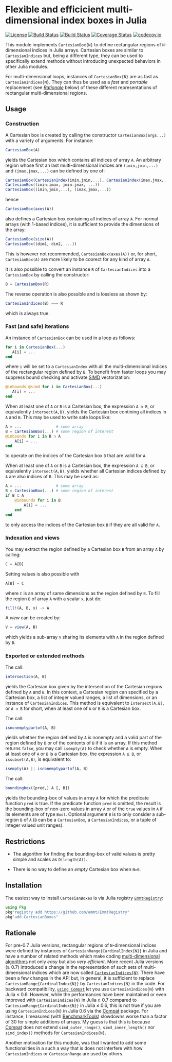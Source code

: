 # Flexible and efficicient multi-dimensional index boxes in Julia

[![License](http://img.shields.io/badge/license-MIT-brightgreen.svg?style=flat)](LICENSE.md)
[![Build Status](https://travis-ci.org/emmt/CartesianBoxes.jl.svg?branch=master)](https://travis-ci.org/emmt/CartesianBoxes.jl)
[![Build Status](https://ci.appveyor.com/api/projects/status/github/emmt/CartesianBoxes.jl?branch=master)](https://ci.appveyor.com/project/emmt/CartesianBoxes-jl/branch/master)
[![Coverage Status](https://coveralls.io/repos/github/emmt/CartesianBoxes.jl/badge.svg?branch=master)](https://coveralls.io/github/emmt/CartesianBoxes.jl?branch=master)
[![codecov.io](http://codecov.io/github/emmt/CartesianBoxes.jl/coverage.svg?branch=master)](http://codecov.io/github/emmt/CartesianBoxes.jl?branch=master)

This module implements `CartesianBox{N}` to define rectangular regions of
`N`-dimensional indices in Julia arrays.  Cartesian boxes are similar to
`CartesianIndices` but, being a different type, they can be used to
specifically extend methods without introducing unexpected behaviors in other
Julia modules.

For multi-dimensional loops, instances of `CartesianBox{N}` are as fast as
`CartesianIndices{N}`.  They can thus be used as a *fast* and *portable*
replacement (see [*Rationale*](#rationale) below) of these different
representations of rectangular multi-dimensional regions.


## Usage

### Construction

A Cartesian box is created by calling the constructor `CartesianBox(args...)`
with a variety of arguments.  For instance:

```julia
CartesianBox(A)
```

yields the Cartesian box which contains all indices of array `A`.  An arbitrary
region whose first an last multi-dimensional indices are `(imin,jmin,...)` and
`(imax,jmax,...)` can be defined by one of:

```julia
CartesianBox(CartesianIndex(imin,jmin,...), CartesianIndex(imax,jmax,...))
CartesianBox((imin:imax, jmin:jmax, ...))
CartesianBox((imin,jmin,...), (imax,jmax,...))
```

hence

```julia
CartesianBox(axes(A))
```

also defines a Cartesian box containing all indices of array `A`.  For normal
arrays (with 1-based indices), it is sufficient to provide the dimensions of
the array:

```julia
CartesianBox(size(A))
CartesianBox((dim1, dim2, ...))
```

This is however not recommended, `CartesianBox(axes(A))` or, for short,
`CartesianBox(A)` are more likely to be coorect for any kind of array `A`.

It is also possible to convert an instance `R` of `CartesianIndices` into a
`CartesianBox` by calling the constructor:

```julia
B = CartesianBox(R)
```

The reverse operation is also possible and is lossless as shown by:

```julia
CartesianIndices(B) === R
```

which is always true.


### Fast (and safe) iterations

An instance of `CartesianBox` can be used in a loop as follows:

```julia
for i in CartesianBox(...)
   A[i] = ...
end
```

where `i` will be set to a `CartesianIndex` with all the multi-dimensional
indices of the rectangular region defined by `B`.  To benefit from faster loops
you may suppress bound checking and activate
[SIMD](https://fr.wikipedia.org/wiki/Single_instruction_multiple_data)
vectorization:

```julia
@inbounds @simd for i in CartesianBox(...)
   A[i] = ...
end
```

When at least one of `A` or `B` is a Cartesian box, the expression `A ∩ B`, or
equivalently `intersect(A,B)`, yields the Cartesian box contining all indices
in `A` and `B`.  This may be used to write safe loops like:

```julia
A = ...               # some array
B = CartesianBox(...) # some region of interest
@inbounds for i in B ∩ A
    A[i] = ...
end
```

to operate on the indices of the Cartesian box `B` that are valid for `A`.

When at least one of `A` or `B` is a Cartesian box, the expression `A ⊆ B`, or
equivalently `intersect(A,B)`, yields whether all Cartesian indices defined by
`A` are also indices of `B`.  This may be used as:

```julia
A = ...               # some array
B = CartesianBox(...) # some region of interest
if B ⊆ A
    @inbounds for i in B
        A[i] = ...
    end
end
```

to only access the indices of the Cartesian box `B` if they are all valid for
`A`.


### Indexation and views

You may extract the region defined by a Cartesian box `B` from an array `A`
by calling:

```julia
C = A[B]
```

Setting values is also possible with

```julia
A[B] = C
```

where `C` is an array of same dimensions as the region defined by `B`.  To fill
the region `B` of array `A` with a scalar `x`, just do:

```julia
fill!(A, B, x) -> A
```

A *view* can be created by:

```julia
V = view(A, B)
```

which yields a sub-array `V` sharing its elements with `A` in the region
defined by `B`.


### Exported or extended methods

The call:

```julia
intersection(A, B)
```

yields the Cartesian box given by the intersection of the Cartesian regions
defined by `A` and `B`.  In this context, a Cartesian region can specified by a
Cartesian box, a list of integer valued ranges, a list of dimensions, or an
instance of `CartesianIndices`.  This method is equivalent to `intersect(A,B)`,
or `A ∩ B` for short, when at least one of `A` or `B` is a Cartesian box.

The call:

```julia
isnonemptypartof(A, B)
```

yields whether the region defined by `A` is nonempty and a valid part of the
region defined by `B` or of the contents of `B` if it is an array.  If this
method returns `false`, you may call `isempty(A)` to check whether `A` is
empty.  When at least one of `A` or `B` is a Cartesian box, the expression
`A ⊆ B`, or `issubset(A,B)`, is equivalent to:

```julia
isempty(A) || isnonemptypartof(A, B)
```

The call:

```julia
boundingbox([pred,] A [, B])
```

yields the bounding-box of values in array `A` for which the predicate function
`pred` is true.  If the predicate function `pred` is omitted, the result is the
bounding-box of non-zero values in array `A` or of the `true` values in `A` if
its elements are of type `Bool`.  Optional argument `B` is to only consider a
sub-region `B` of `A` (`B` can be a `CartesianBox`, a `CartesianIndices`, or a
tuple of integer valued unit ranges).


## Restrictions

* The algorithm for finding the bounding-box of valid values is pretty simple
  and scales as `O(length(A))`.

* There is no way to define an *empty* Cartesian box when `N=0`.


## Installation

The easiest way to install `CartesianBoxes` is via Julia registry
[`EmmtRegistry`](https://github.com/emmt/EmmtRegistry):

```julia
using Pkg
pkg"registry add https://github.com/emmt/EmmtRegistry"
pkg"add CartesianBoxes"
```


## Rationale

For pre-0.7 Julia versions, rectangular regions of `N`-dimensional indices were
defined by instances of `CartesianRange{CardinalIndex{N}}` in Julia and have a
number of related methods which make coding [multi-dimensional
algorithms](https://julialang.org/blog/2016/02/iteration) not only *easy* but
also *very efficient*.  More recent Julia versions (≥ 0.7) introduced a change
in the representation of such sets of multi-dimensional indices which are now
called
[`CartesianIndices{N}`](https://github.com/JuliaLang/julia/issues/20974).
There have been a few changes in the API but, in general, it is sufficient to
replace `CartesianRange{CardinalIndex{N}}` by `CartesianIndices{N}` in the
code.  For backward compatibility, [`using
Compat`](https://github.com/JuliaLang/Compat.jl) let you use
`CartesianIndices{N}` with Julia ≤ 0.6.  However, while the performances have
been maintained or even improved with `CartesianIndices{N}` in Julia ≥ 0.7
compared to `CartesianRange{CardinalIndex{N}}` in Julia ≤ 0.6, this is not true
if you are using `CartesianIndices{N}` in Julia 0.6 via the
[Compat](https://github.com/JuliaLang/Compat.jl) package.  For instance, I
measured (with [BenchmarkTools](http://github.com/JuliaCI/BenchmarkTools.jl))
slowdowns worse than a factor of 30 for simple additions of arrays.  My guess
is that this is because [Compat](https://github.com/JuliaLang/Compat.jl) does
not extend `simd_outer_range()`, `simd_inner_length()` nor `simd_index()`
methods for `CartesianIndices{N}`.

Another motivation for this module, was that I wanted to add some
functionalities in a such a way that is does not interfere with how
`CartesianIndices` or `CartesianRange` are used by others.
